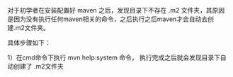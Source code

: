 对于初学者在安装配置好 maven 之后，发现目录下不存在 .m2 文件夹，其原因是因为没有执行任何maven相关的命令，之后执行之后maven才会自动去创建.m2文件夹。



具体步骤如下：

1）在cmd命令下执行	mvn help:system	命令， 执行完成之后就会发现目录下自动创建了 .m2文件夹



 